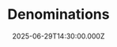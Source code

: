 ---
video:
  type: vimeo
  id: 1097360975
speaker:
  permalink: mitchell-mcnaney
  name: Mitchell McNaney
title: Denominations
image: https://i.imgur.com/Z1wweSe.png
date: 2025-06-29T14:30:00.000Z
---